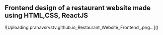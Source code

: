 <h2>Frontend design of a restaurant website made using HTML,CSS, ReactJS</h2>
![Uploading pranavsrvstv.github.io_Restaurant_Website_Frontend_.png…]()

